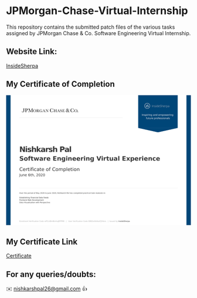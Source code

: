 # JPMorgan-Chase-Virtual-Internship
This repository contains the submitted patch files of the various tasks assigned by JPMorgan Chase &amp; Co. Software Engineering Virtual Internship.

## Website Link:

[InsideSherpa](https://www.insidesherpa.com/?fref=DB62w9s9zoFJ34ors)

## My Certificate of Completion 

![](https://github.com/nishkarshpal/JPMorgan-Chase-Virtual-Internship/blob/master/JPMorgan%20Chase_Completion_Certificate.png)

## My Certificate Link 
[Certificate](https://insidesherpa.s3.amazonaws.com/completion-certificates/JP%20Morgan/R5iK7HMxJGBgaSbvk_JPMorgan%20Chase_DB62w9s9zoFJ34ors_completion_certificate.pdf)

## For any queries/doubts:

:envelope: nishkarshpal26@gmail.com :thumbsup:
